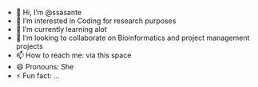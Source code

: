 - 👋 Hi, I’m @ssasante
- 👀 I’m interested in Coding for research purposes
- 🌱 I’m currently learning alot
- 💞️ I’m looking to collaborate on Bioinformatics and project management projects
- 📫 How to reach me: via this space
- 😄 Pronouns: She
- ⚡ Fun fact: ...

<!---
ssasante/ssasante is a ✨ special ✨ repository because its `README.md` (this file) appears on your GitHub profile.
You can click the Preview link to take a look at your changes.
--->
